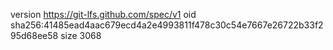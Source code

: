version https://git-lfs.github.com/spec/v1
oid sha256:41485ead4aac679ecd4a2e4993811f478c30c54e7667e26722b33f295d68ee58
size 3068
